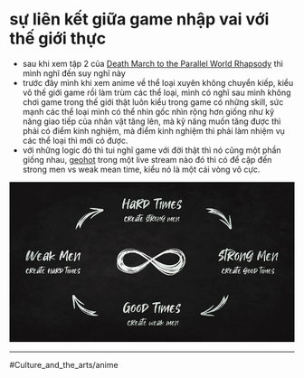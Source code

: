# sự liên kết giữa game nhập vai với thế giới thực

- sau khi xem tập 2 của [Death March to the Parallel World Rhapsody](Death%20March%20to%20the%20Parallel%20World%20Rhapsody.md) thì mình nghĩ đến suy nghĩ này
- trước đây mình khi xem anime về thể loại xuyên không chuyển kiếp, kiểu vô thế giới game rồi làm trùm các thể loại, mình có nghĩ sau mình không chơi game trong thế giới thật luôn kiểu trong game có những skill, sức mạnh các thể loại mình có thể nhìn gốc nhìn rộng hơn giống như kỹ năng giao tiếp của nhân vật tăng lên, mà kỹ năng muốn tăng được thì phải có điểm kinh nghiệm, mà điểm kinh nghiệm thì phải làm nhiệm vụ các thể loại thì mới có được.
- với những logic đó thì tui nghĩ game với đời thật thì nó cũng một phần giống nhau, [geohot](geohot.md) trong một live stream nào đó thì có để cặp đến strong men vs weak mean time, kiểu nó là một cái vòng vô cực.

![weak men strong men time](strong%20men%20weak%20men%20time%20loop.png)

---

#Culture_and_the_arts/anime
